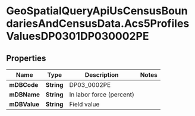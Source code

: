# GeoSpatialQueryApiUsCensusBoundariesAndCensusData.Acs5ProfilesValuesDP0301DP030002PE

## Properties

Name | Type | Description | Notes
------------ | ------------- | ------------- | -------------
**mDBCode** | **String** | DP03_0002PE | 
**mDBName** | **String** | In labor force (percent) | 
**mDBValue** | **String** | Field value | 


